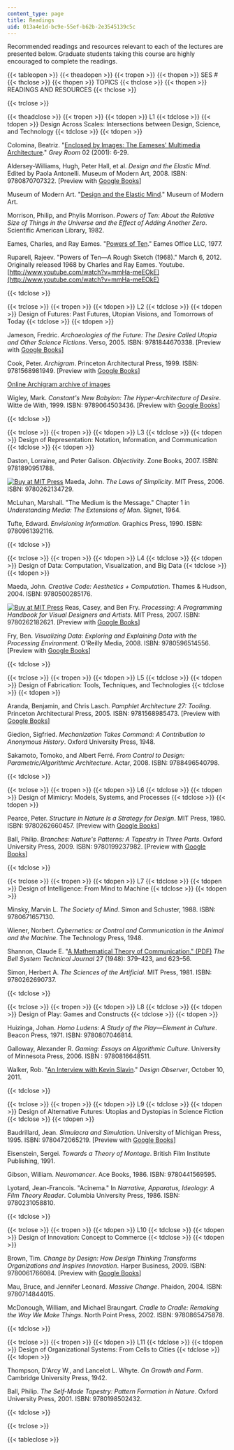 ```yaml
---
content_type: page
title: Readings
uid: 013a4e1d-bc9e-55ef-b62b-2e3545139c5c
---
```


Recommended readings and resources relevant to each of the lectures are presented below. Graduate students taking this course are highly encouraged to complete the readings.

{{< tableopen >}}
{{< theadopen >}}
{{< tropen >}}
{{< thopen >}}
SES #
{{< thclose >}}
{{< thopen >}}
TOPICS
{{< thclose >}}
{{< thopen >}}
READINGS AND RESOURCES
{{< thclose >}}

{{< trclose >}}

{{< theadclose >}}
{{< tropen >}}
{{< tdopen >}}
L1
{{< tdclose >}}
{{< tdopen >}}
Design Across Scales: Intersections between Design, Science, and Technology
{{< tdclose >}}
{{< tdopen >}}


Colomina, Beatriz. "[Enclosed by Images: The Eameses' Multimedia Architecture](http://dx.doi.org/10.1162/152638101750172975)." _Grey Room_ 02 (2001): 6-29.

Aldersey-Williams, Hugh, Peter Hall, et al. _Design and the Elastic Mind_. Edited by Paola Antonelli. Museum of Modern Art, 2008. ISBN: 9780870707322. \[Preview with [Google Books](http://books.google.com/books?id=u1kxPGb2hrQC&printsec=frontcover)\]

Museum of Modern Art. "[Design and the Elastic Mind](http://www.moma.org/interactives/exhibitions/2008/elasticmind/)." Museum of Modern Art.

Morrison, Philip, and Phylis Morrison. _Powers of Ten: About the Relative Size of Things in the Universe and the Effect of Adding Another Zero_. Scientific American Library, 1982.

Eames, Charles, and Ray Eames. "[Powers of Ten](http://www.eamesoffice.com/the-work/powers-of-ten/)." Eames Office LLC, 1977.

Ruparell, Rajeev. "Powers of Ten—A Rough Sketch (1968)." March 6, 2012. Originally released 1968 by Charles and Ray Eames. Youtube. [http://www.youtube.com/watch?v=mmHa-meEOkE](http://www.youtube.com/watch?v=mmHa-meEOkE)


{{< tdclose >}}

{{< trclose >}}
{{< tropen >}}
{{< tdopen >}}
L2
{{< tdclose >}}
{{< tdopen >}}
Design of Futures: Past Futures, Utopian Visions, and Tomorrows of Today
{{< tdclose >}}
{{< tdopen >}}


Jameson, Fredric. _Archaeologies of the Future: The Desire Called Utopia and Other Science Fictions_. Verso, 2005. ISBN: 9781844670338. \[Preview with [Google Books](http://books.google.com/books?id=sPBad_aN0i0C&printsec=frontcover)\]

Cook, Peter. _Archigram_. Princeton Architectural Press, 1999. ISBN: 9781568981949. \[Preview with [Google Books](http://books.google.com/books?id=QqhubYvGmowC&printsec=frontcover)\]

[Online Archigram archive of images](http://archigram.westminster.ac.uk/)

Wigley, Mark. _Constant's New Babylon: The Hyper-Architecture of Desire_. Witte de With, 1999. ISBN: 9789064503436. \[Preview with [Google Books](http://books.google.com/books?id=L7P_IXPXt98C&printsec=frontcover)\]


{{< tdclose >}}

{{< trclose >}}
{{< tropen >}}
{{< tdopen >}}
L3
{{< tdclose >}}
{{< tdopen >}}
Design of Representation: Notation, Information, and Communication
{{< tdclose >}}
{{< tdopen >}}


Daston, Lorraine, and Peter Galison. _Objectivity_. Zone Books, 2007. ISBN: 9781890951788.

[![Buy at MIT Press](/images/mp_logo.gif)](https://mitpress.mit.edu/9780262134729) Maeda, John. _The Laws of Simplicity_. MIT Press, 2006. ISBN: 9780262134729.

McLuhan, Marshall. "The Medium is the Message." Chapter 1 in _Understanding Media: The Extensions of Man_. Signet, 1964.

Tufte, Edward. _Envisioning Information_. Graphics Press, 1990. ISBN: 9780961392116.


{{< tdclose >}}

{{< trclose >}}
{{< tropen >}}
{{< tdopen >}}
L4
{{< tdclose >}}
{{< tdopen >}}
Design of Data: Computation, Visualization, and Big Data
{{< tdclose >}}
{{< tdopen >}}


Maeda, John. _Creative Code: Aesthetics + Computation_. Thames & Hudson, 2004. ISBN: 9780500285176.

[![Buy at MIT Press](/images/mp_logo.gif)](https://mitpress.mit.edu/9780262182621) Reas, Casey, and Ben Fry. _Processing: A Programming Handbook for Visual Designers and Artists_. MIT Press, 2007. ISBN: 9780262182621. \[Preview with [Google Books](http://books.google.com/books?id=tqW75bfJkxIC&printsec=frontcover)\]

Fry, Ben. _Visualizing Data: Exploring and Explaining Data with the Processing Environment_. O'Reilly Media, 2008. ISBN: 9780596514556. \[Preview with [Google Books](http://books.google.com/books?id=6jsVAiULQBgC&printsec=frontcover)\]


{{< tdclose >}}

{{< trclose >}}
{{< tropen >}}
{{< tdopen >}}
L5
{{< tdclose >}}
{{< tdopen >}}
Design of Fabrication: Tools, Techniques, and Technologies
{{< tdclose >}}
{{< tdopen >}}


Aranda, Benjamin, and Chris Lasch. _Pamphlet Architecture 27: Tooling_. Princeton Architectural Press, 2005. ISBN: 9781568985473. \[Preview with [Google Books](http://books.google.com/books?id=MG8xfIe55t0C&printsec=frontcover)\]

Giedion, Sigfried. _Mechanization Takes Command: A Contribution to Anonymous History_. Oxford University Press, 1948.

Sakamoto, Tomoko, and Albert Ferré. _From Control to Design: Parametric/Algorithmic Architecture_. Actar, 2008. ISBN: 9788496540798.


{{< tdclose >}}

{{< trclose >}}
{{< tropen >}}
{{< tdopen >}}
L6
{{< tdclose >}}
{{< tdopen >}}
Design of Mimicry: Models, Systems, and Processes
{{< tdclose >}}
{{< tdopen >}}


Pearce, Peter. _Structure in Nature Is a Strategy for Design_. MIT Press, 1980. ISBN: 9780262660457. \[Preview with [Google Books](http://books.google.com/books?id=sfc2OEuE8oQC&printsec=frontcover)\]

Ball, Philip. _Branches: Nature's Patterns: A Tapestry in Three Parts_. Oxford University Press, 2009. ISBN: 9780199237982. \[Preview with [Google Books](http://books.google.com/books?id=RDZZlf6tyBcC&printsec=frontcover)\]


{{< tdclose >}}

{{< trclose >}}
{{< tropen >}}
{{< tdopen >}}
L7
{{< tdclose >}}
{{< tdopen >}}
Design of Intelligence: From Mind to Machine
{{< tdclose >}}
{{< tdopen >}}


Minsky, Marvin L. _The Society of Mind_. Simon and Schuster, 1988. ISBN: 9780671657130.

Wiener, Norbert. _Cybernetics: or Control and Communication in the Animal and the Machine_. The Technology Press, 1948.

Shannon, Claude E. "[A Mathematical Theory of Communication." (PDF)](http://www.google.co.in/url?sa=t&rct=j&q=&esrc=s&source=web&cd=1&cad=rja&ved=0CCwQFjAA&url=http%3A%2F%2Fcm.bell-labs.com%2Fcm%2Fms%2Fwhat%2Fshannonday%2Fshannon1948.pdf&ei=0ydFUu2EOsfTrQf_vYEg&usg=AFQjCNElxuA1pHILAg-mmWI0gX03OT0NHA&bvm=bv.53217764,d.bmk) _The Bell System Technical Journal_ 27 (1948): 379–423, and 623–56.

Simon, Herbert A. _The Sciences of the Artificial_. MIT Press, 1981. ISBN: 9780262690737.


{{< tdclose >}}

{{< trclose >}}
{{< tropen >}}
{{< tdopen >}}
L8
{{< tdclose >}}
{{< tdopen >}}
Design of Play: Games and Constructs
{{< tdclose >}}
{{< tdopen >}}


Huizinga, Johan. _Homo Ludens: A Study of the Play—Element in Culture_. Beacon Press, 1971. ISBN: 9780807046814.

Galloway, Alexander R. _Gaming: Essays on Algorithmic Culture_. University of Minnesota Press, 2006. ISBN : 9780816648511.

Walker, Rob. "[An Interview with Kevin Slavin](http://designobserver.com/article.php?id=30608)." _Design Observer_, October 10, 2011.


{{< tdclose >}}

{{< trclose >}}
{{< tropen >}}
{{< tdopen >}}
L9
{{< tdclose >}}
{{< tdopen >}}
Design of Alternative Futures: Utopias and Dystopias in Science Fiction
{{< tdclose >}}
{{< tdopen >}}


Baudrillard, Jean. _Simulacra and Simulation_. University of Michigan Press, 1995. ISBN: 9780472065219. \[Preview with [Google Books](http://books.google.com/books?id=9Z9biHaoLZIC&printsec=frontcover)\]

Eisenstein, Sergei. _Towards a Theory of Montage_. British Film Institute Publishing, 1991.

Gibson, William. _Neuromancer_. Ace Books, 1986. ISBN: 9780441569595.

Lyotard, Jean-Francois. "Acinema." In _Narrative, Apparatus, Ideology: A Film Theory Reader_. Columbia University Press, 1986. ISBN: 9780231058810.


{{< tdclose >}}

{{< trclose >}}
{{< tropen >}}
{{< tdopen >}}
L10
{{< tdclose >}}
{{< tdopen >}}
Design of Innovation: Concept to Commerce
{{< tdclose >}}
{{< tdopen >}}


Brown, Tim. _Change by Design: How Design Thinking Transforms Organizations and Inspires Innovation_. Harper Business, 2009. ISBN: 9780061766084. \[Preview with [Google Books](http://books.google.com/books?id=x7PjWyVUoVAC&printsec=frontcover)\]

Mau, Bruce, and Jennifer Leonard. _Massive Change_. Phaidon, 2004. ISBN: 9780714844015.

McDonough, William, and Michael Braungart. _Cradle to Cradle: Remaking the Way We Make Things_. North Point Press, 2002. ISBN: 9780865475878.


{{< tdclose >}}

{{< trclose >}}
{{< tropen >}}
{{< tdopen >}}
L11
{{< tdclose >}}
{{< tdopen >}}
Design of Organizational Systems: From Cells to Cities
{{< tdclose >}}
{{< tdopen >}}


Thompson, D'Arcy W., and Lancelot L. Whyte. _On Growth and Form_. Cambridge University Press, 1942.

Ball, Philip. _The Self-Made Tapestry: Pattern Formation in Nature_. Oxford University Press, 2001. ISBN: 9780198502432.


{{< tdclose >}}

{{< trclose >}}

{{< tableclose >}}
